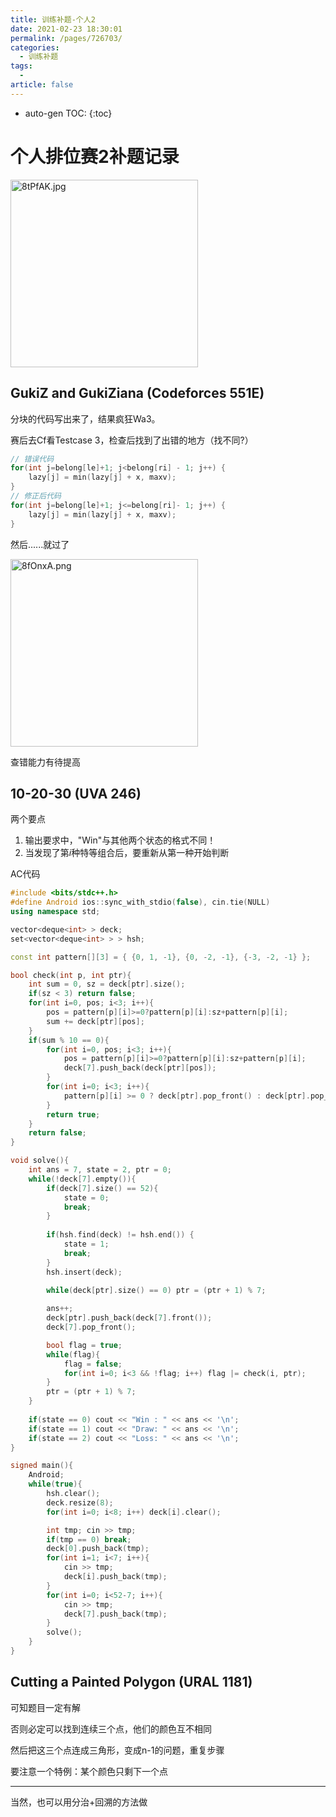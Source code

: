 ```yaml
---
title: 训练补题-个人2
date: 2021-02-23 18:30:01
permalink: /pages/726703/
categories: 
  - 训练补题
tags: 
  - 
article: false
---
```


* auto-gen TOC:
{:toc}
# 个人排位赛2补题记录

<img src="https://s1.ax1x.com/2020/03/16/8tPfAK.jpg" alt="8tPfAK.jpg" title="8tPfAK.jpg" width=300/>

## GukiZ and GukiZiana (Codeforces 551E)

分块的代码写出来了，结果疯狂Wa3。

赛后去Cf看Testcase 3，检查后找到了出错的地方（找不同?）

```cpp
// 错误代码
for(int j=belong[le]+1; j<belong[ri] - 1; j++) {
    lazy[j] = min(lazy[j] + x, maxv);
}
// 修正后代码
for(int j=belong[le]+1; j<=belong[ri]- 1; j++) {
    lazy[j] = min(lazy[j] + x, maxv);
}
```

然后......就过了

<img src="https://s1.ax1x.com/2020/03/21/8fOnxA.png" alt="8fOnxA.png" title="8fOnxA.png" width=300/>

查错能力有待提高



## 10-20-30 (UVA 246)

两个要点

1.  输出要求中，"Win"与其他两个状态的格式不同！
2.  当发现了第$i$种特等组合后，要重新从第一种开始判断

AC代码

```cpp
#include <bits/stdc++.h>
#define Android ios::sync_with_stdio(false), cin.tie(NULL)
using namespace std;

vector<deque<int> > deck;
set<vector<deque<int> > > hsh;

const int pattern[][3] = { {0, 1, -1}, {0, -2, -1}, {-3, -2, -1} };

bool check(int p, int ptr){
    int sum = 0, sz = deck[ptr].size();
    if(sz < 3) return false;
    for(int i=0, pos; i<3; i++){
        pos = pattern[p][i]>=0?pattern[p][i]:sz+pattern[p][i];
        sum += deck[ptr][pos];
    }
    if(sum % 10 == 0){
        for(int i=0, pos; i<3; i++){
            pos = pattern[p][i]>=0?pattern[p][i]:sz+pattern[p][i];
            deck[7].push_back(deck[ptr][pos]);
        }
        for(int i=0; i<3; i++){
            pattern[p][i] >= 0 ? deck[ptr].pop_front() : deck[ptr].pop_back();
        }
        return true;
    }
    return false;
}

void solve(){
    int ans = 7, state = 2, ptr = 0;
    while(!deck[7].empty()){
        if(deck[7].size() == 52){
            state = 0;
            break;
        }
        
        if(hsh.find(deck) != hsh.end()) {
            state = 1;
            break;
        }
        hsh.insert(deck);
        
        while(deck[ptr].size() == 0) ptr = (ptr + 1) % 7;

        ans++;
        deck[ptr].push_back(deck[7].front());
        deck[7].pop_front();

        bool flag = true;
        while(flag){
            flag = false;
            for(int i=0; i<3 && !flag; i++) flag |= check(i, ptr);
        }
        ptr = (ptr + 1) % 7;
    }
    
    if(state == 0) cout << "Win : " << ans << '\n';
    if(state == 1) cout << "Draw: " << ans << '\n';
    if(state == 2) cout << "Loss: " << ans << '\n';
}

signed main(){
    Android;
    while(true){
        hsh.clear();
        deck.resize(8);
        for(int i=0; i<8; i++) deck[i].clear();

        int tmp; cin >> tmp;
        if(tmp == 0) break;
        deck[0].push_back(tmp);
        for(int i=1; i<7; i++){
            cin >> tmp;
            deck[i].push_back(tmp);
        }
        for(int i=0; i<52-7; i++){
            cin >> tmp;
            deck[7].push_back(tmp);
        }
        solve();
    }
}
```



## Cutting a Painted Polygon (URAL 1181)

可知题目一定有解

否则必定可以找到连续三个点，他们的颜色互不相同

然后把这三个点连成三角形，变成n-1的问题，重复步骤

要注意一个特例：某个颜色只剩下一个点

------

当然，也可以用分治+回溯的方法做





